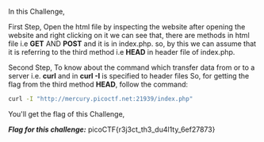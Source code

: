 In this Challenge,

First Step,
Open the html file by inspecting the website after opening the website and right clicking on it
we can see that, there are methods in html file i.e **GET** AND **POST** and  it is in index.php.
so, by this we can assume that it is referring to the third method i.e **HEAD** in header file of index.php.

Second Step,
To know about the command which transfer data from or to a server i.e. **curl** and in **curl -I** is specified to header files
So, for getting the flag from the third method **HEAD**, follow the command:
```bash
curl -I "http://mercury.picoctf.net:21939/index.php"
```
You'll get the flag of this Challenge,

***Flag for this challenge:***  picoCTF{r3j3ct_th3_du4l1ty_6ef27873}
